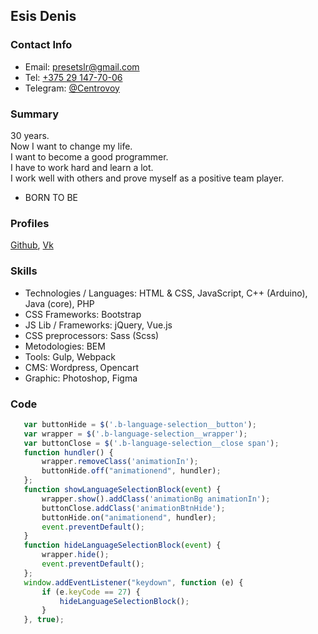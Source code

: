 ## Esis Denis

### Contact Info
 - Email: [presetslr@gmail.com](mailto:presetslr@gmail.com)
 - Tel: [+375 29 147-70-06](tel:+375291477006)
 - Telegram: [@Centrovoy](https://t.me/centrovoy)

### Summary
30 years.  
Now I want to change my life.  
I want to become a good programmer.  
I have to work hard and learn a lot.  
I work well with others and prove myself as a positive team player.

 - BORN TO BE
 
 ### Profiles
[Github](https://github.com/presetslrdev), [Vk](https://vk.com/yesis)

### Skills
 - Technologies / Languages: HTML & CSS, JavaScript, C++ (Arduino), Java (core), PHP
 - CSS Frameworks: Bootstrap
 - JS Lib / Frameworks: jQuery, Vue.js
 - CSS preprocessors: Sass (Scss)
 - Metodologies: BEM
 - Tools: Gulp, Webpack
 - CMS: Wordpress, Opencart
 - Graphic: Photoshop, Figma
 
 ### Code
 ```javascript
	var buttonHide = $('.b-language-selection__button');
	var wrapper = $('.b-language-selection__wrapper');
	var buttonClose = $('.b-language-selection__close span');
	function hundler() {
		wrapper.removeClass('animationIn');
		buttonHide.off("animationend", hundler);
	};
	function showLanguageSelectionBlock(event) {
		wrapper.show().addClass('animationBg animationIn');
		buttonClose.addClass('animationBtnHide');
		buttonHide.on("animationend", hundler);
		event.preventDefault();
	}
	function hideLanguageSelectionBlock(event) {
		wrapper.hide();
		event.preventDefault();
	};
	window.addEventListener("keydown", function (e) {
		if (e.keyCode == 27) {
			hideLanguageSelectionBlock();
		}
	}, true);
```
